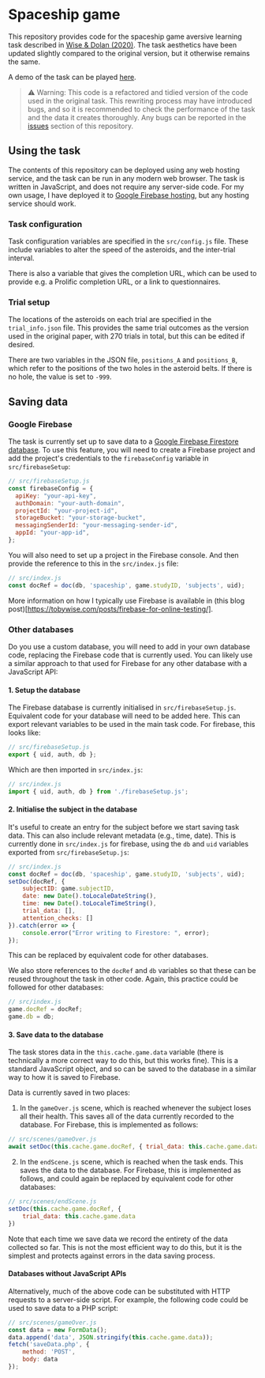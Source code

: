 # Spaceship game

This repository provides code for the spaceship game aversive learning task described in [Wise & Dolan (2020)](https://www.nature.com/articles/s41467-020-17977-w). The task aesthetics have been updated slightly compared to the original version, but it otherwise remains the same.

A demo of the task can be played [here](https://tw-spaceship-game.firebaseapp.com/).

> ⚠ Warning: This code is a refactored and tidied version of the code used in the original task. This rewriting process may have introduced bugs, and so it is recommended to check the performance of the task and the data it creates thoroughly. Any bugs can be reported in the [issues]() section of this repository.

## Using the task

The contents of this repository can be deployed using any web hosting service, and the task can be run in any modern web browser. The task is written in JavaScript, and does not require any server-side code. For my own usage, I have deployed it to [Google Firebase hosting](https://firebase.google.com/docs/hosting), but any hosting service should work.

### Task configuration

Task configuration variables are specified in the `src/config.js` file. These include variables to alter the speed of the asteroids, and the inter-trial interval.

There is also a variable that gives the completion URL, which can be used to provide e.g. a Prolific completion URL, or a link to questionnaires.

### Trial setup

The locations of the asteroids on each trial are specified in the `trial_info.json` file. This provides the same trial outcomes as the version used in the original paper, with 270 trials in total, but this can be edited if desired.

There are two variables in the JSON file, `positions_A` and `positions_B`, which refer to the positions of the two holes in the asteroid belts. If there is no hole, the value is set to `-999`.

## Saving data

### Google Firebase

The task is currently set up to save data to a [Google Firebase Firestore database](https://firebase.google.com/docs/firestore). To use this feature, you will need to create a Firebase project and add the project's credentials to the `firebaseConfig` variable in `src/firebaseSetup`: 

```javascript
// src/firebaseSetup.js
const firebaseConfig = {
  apiKey: "your-api-key",
  authDomain: "your-auth-domain",
  projectId: "your-project-id",
  storageBucket: "your-storage-bucket",
  messagingSenderId: "your-messaging-sender-id",
  appId: "your-app-id",
};
```

You will also need to set up a project in the Firebase console. And then provide the reference to this in the `src/index.js` file:

```javascript
// src/index.js
const docRef = doc(db, 'spaceship', game.studyID, 'subjects', uid);
```

More information on how I typically use Firebase is available in (this blog post)[https://tobywise.com/posts/firebase-for-online-testing/].

### Other databases

Do you use a custom database, you will need to add in your own database code, replacing the Firebase code that is currently used. You can likely use a similar approach to that used for Firebase for any other database with a JavaScript API:

#### 1. Setup the database

The Firebase database is currently initialised in `src/firebaseSetup.js`. Equivalent code for your database will need to be added here. This can export relevant variables to be used in the main task code. For firebase, this looks like:

```javascript
// src/firebaseSetup.js
export { uid, auth, db };
```

Which are then imported in `src/index.js`:

```javascript
// src/index.js
import { uid, auth, db } from './firebaseSetup.js';
```

#### 2. Initialise the subject in the database

It's useful to create an entry for the subject before we start saving task data. This can also include relevant metadata (e.g., time, date). This is currently done in `src/index.js` for firebase, using the `db` and `uid` variables exported from `src/firebaseSetup.js`:

```javascript
// src/index.js
const docRef = doc(db, 'spaceship', game.studyID, 'subjects', uid);
setDoc(docRef, {
    subjectID: game.subjectID,
    date: new Date().toLocaleDateString(),
    time: new Date().toLocaleTimeString(),
    trial_data: [],
    attention_checks: []
}).catch(error => {
    console.error("Error writing to Firestore: ", error);
});
```

This can be replaced by equivalent code for other databases.

We also store references to the `docRef` and `db` variables so that these can be reused throughout the task in other code. Again, this practice could be followed for other databases:

```javascript
// src/index.js
game.docRef = docRef;
game.db = db;
```

#### 3. Save data to the database

The task stores data in the `this.cache.game.data` variable (there is technically a more correct way to do this, but this works fine). This is a standard JavaScript object, and so can be saved to the database in a similar way to how it is saved to Firebase.

Data is currently saved in two places: 

1. In the `gameOver.js` scene, which is reached whenever the subject loses all their health. This saves all of the data currently recorded to the database. For Firebase, this is implemented as follows:

```javascript
// src/scenes/gameOver.js
await setDoc(this.cache.game.docRef, { trial_data: this.cache.game.data });
```

2. In the `endScene.js` scene, which is reached when the task ends. This saves the data to the database. For Firebase, this is implemented as follows, and could again be replaced by equivalent code for other databases:

```javascript
// src/scenes/endScene.js
setDoc(this.cache.game.docRef, {
    trial_data: this.cache.game.data
}) 
```

Note that each time we save data we record the entirety of the data collected so far. This is not the most efficient way to do this, but it is the simplest and protects against errors in the data saving process.

#### Databases without JavaScript APIs

Alternatively, much of the above code can be substituted with HTTP requests to a server-side script. For example, the following code could be used to save data to a PHP script:

```javascript
// src/scenes/gameOver.js
const data = new FormData();
data.append('data', JSON.stringify(this.cache.game.data));
fetch('saveData.php', {
    method: 'POST',
    body: data
});
```